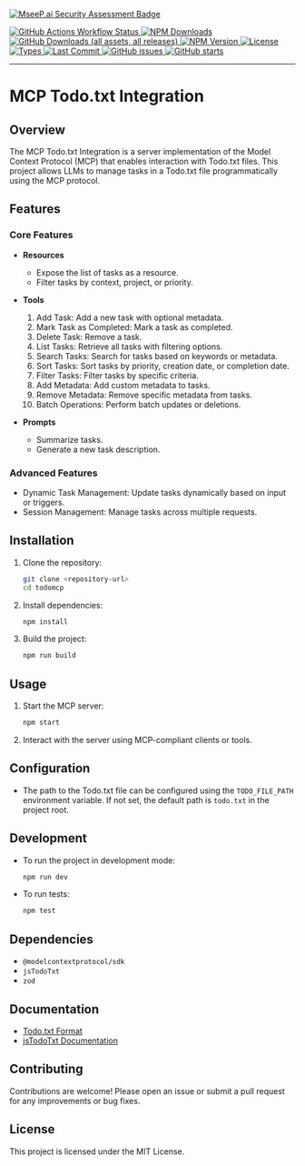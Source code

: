[![MseeP.ai Security Assessment Badge](https://mseep.net/pr/guifelix-mcp-server-todotxt-badge.png)](https://mseep.ai/app/guifelix-mcp-server-todotxt)

[
  ![GitHub Actions Workflow Status](https://img.shields.io/github/actions/workflow/status/guifelix/mcp-server-todotxt/release-please.yml)
  ![NPM Downloads](https://img.shields.io/npm/dy/mcp-server-todotxt?label=NPM%20downloads)
  ![GitHub Downloads (all assets, all releases)](https://img.shields.io/github/downloads/guifelix/mcp-server-todotxt/total?label=GitHub%20downloads)
  ![NPM Version](https://img.shields.io/npm/v/mcp-server-todotxt)
  ![License](https://img.shields.io/npm/l/mcp-server-todotxt)
  ![Types](https://img.shields.io/npm/types/mcp-server-todotxt)
  ![Last Commit](https://img.shields.io/github/last-commit/guifelix/mcp-server-todotxt)
  ![GitHub issues](https://img.shields.io/github/issues/guifelix/mcp-server-todotxt)
  ![GitHub starts](https://img.shields.io/github/stars/guifelix/mcp-server-todotxt?style=flat)
](https://www.npmjs.com/package/mcp-server-todotxt)

---

# MCP Todo.txt Integration

## Overview

The MCP Todo.txt Integration is a server implementation of the Model Context Protocol (MCP) that enables interaction with Todo.txt files. This project allows LLMs to manage tasks in a Todo.txt file programmatically using the MCP protocol.

## Features

### Core Features
- **Resources**
  - Expose the list of tasks as a resource.
  - Filter tasks by context, project, or priority.

- **Tools**
  1. Add Task: Add a new task with optional metadata.
  2. Mark Task as Completed: Mark a task as completed.
  3. Delete Task: Remove a task.
  4. List Tasks: Retrieve all tasks with filtering options.
  5. Search Tasks: Search for tasks based on keywords or metadata.
  6. Sort Tasks: Sort tasks by priority, creation date, or completion date.
  7. Filter Tasks: Filter tasks by specific criteria.
  8. Add Metadata: Add custom metadata to tasks.
  9. Remove Metadata: Remove specific metadata from tasks.
  10. Batch Operations: Perform batch updates or deletions.

- **Prompts**
  - Summarize tasks.
  - Generate a new task description.

### Advanced Features
- Dynamic Task Management: Update tasks dynamically based on input or triggers.
- Session Management: Manage tasks across multiple requests.

## Installation

1. Clone the repository:
   ```bash
   git clone <repository-url>
   cd todomcp
   ```

2. Install dependencies:
   ```bash
   npm install
   ```

3. Build the project:
   ```bash
   npm run build
   ```

## Usage

1. Start the MCP server:
   ```bash
   npm start
   ```

2. Interact with the server using MCP-compliant clients or tools.

## Configuration

- The path to the Todo.txt file can be configured using the `TODO_FILE_PATH` environment variable. If not set, the default path is `todo.txt` in the project root.

## Development

- To run the project in development mode:
  ```bash
  npm run dev
  ```

- To run tests:
  ```bash
  npm test
  ```

## Dependencies

- `@modelcontextprotocol/sdk`
- `jsTodoTxt`
- `zod`

## Documentation

- [Todo.txt Format](https://github.com/todotxt/todo.txt)
- [jsTodoTxt Documentation](https://jstodotxt.velvetcache.org/)

## Contributing

Contributions are welcome! Please open an issue or submit a pull request for any improvements or bug fixes.

## License

This project is licensed under the MIT License.
